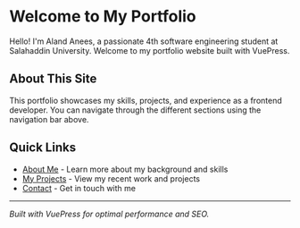 # Welcome to My Portfolio

Hello! I'm Aland Anees, a passionate 4th software engineering student at Salahaddin University. Welcome to my portfolio website built with VuePress.

## About This Site

This portfolio showcases my skills, projects, and experience as a frontend developer. You can navigate through the different sections using the navigation bar above.

## Quick Links

- [About Me](/about/) - Learn more about my background and skills
- [My Projects](/projects/) - View my recent work and projects
- [Contact](/contact/) - Get in touch with me

---

*Built with VuePress for optimal performance and SEO.*
